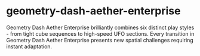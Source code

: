 # geometry-dash-aether-enterprise
Geometry Dash Aether Enterprise brilliantly combines six distinct play styles - from tight cube sequences to high-speed UFO sections. Every transition in Geometry Dash Aether Enterprise presents new spatial challenges requiring instant adaptation.
